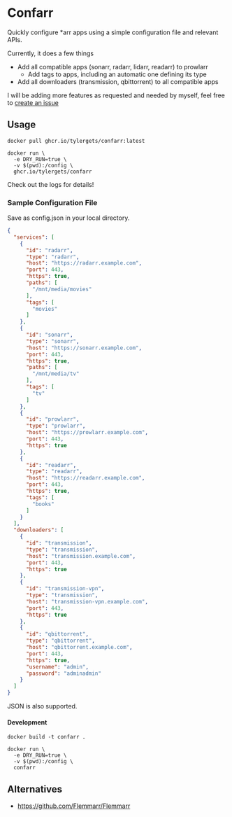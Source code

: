 # Confarr

Quickly configure *arr apps using a simple configuration file and relevant APIs.

Currently, it does a few things
 * Add all compatible apps (sonarr, radarr, lidarr, readarr) to prowlarr
   * Add tags to apps, including an automatic one defining its type
 * Add all downloaders (transmission, qbittorrent) to all compatible apps

I will be adding more features as requested and needed by myself, feel free to [create an issue](https://github.com/tylergets/confarr/issues/new)

## Usage
```shell
docker pull ghcr.io/tylergets/confarr:latest

docker run \
  -e DRY_RUN=true \
  -v $(pwd):/config \
  ghcr.io/tylergets/confarr
```

Check out the logs for details!

### Sample Configuration File

Save as config.json in your local directory.

```json
{
  "services": [
    {
      "id": "radarr",
      "type": "radarr",
      "host": "https://radarr.example.com",
      "port": 443,
      "https": true,
      "paths": [
        "/mnt/media/movies"
      ],
      "tags": [
        "movies"
      ]
    },
    {
      "id": "sonarr",
      "type": "sonarr",
      "host": "https://sonarr.example.com",
      "port": 443,
      "https": true,
      "paths": [
        "/mnt/media/tv"
      ],
      "tags": [
        "tv"
      ]
    },
    {
      "id": "prowlarr",
      "type": "prowlarr",
      "host": "https://prowlarr.example.com",
      "port": 443,
      "https": true
    },
    {
      "id": "readarr",
      "type": "readarr",
      "host": "https://readarr.example.com",
      "port": 443,
      "https": true,
      "tags": [
        "books"
      ]
    }
  ],
  "downloaders": [
    {
      "id": "transmission",
      "type": "transmission",
      "host": "transmission.example.com",
      "port": 443,
      "https": true
    },
    {
      "id": "transmission-vpn",
      "type": "transmission",
      "host": "transmission-vpn.example.com",
      "port": 443,
      "https": true
    },
    {
      "id": "qbittorrent",
      "type": "qbittorrent",
      "host": "qbittorrent.example.com",
      "port": 443,
      "https": true,
      "username": "admin",
      "password": "adminadmin"
    }
  ]
}
```

JSON is also supported.

#### Development
```shell
docker build -t confarr .

docker run \
  -e DRY_RUN=true \
  -v $(pwd):/config \
  confarr
```

## Alternatives
 * https://github.com/Flemmarr/Flemmarr